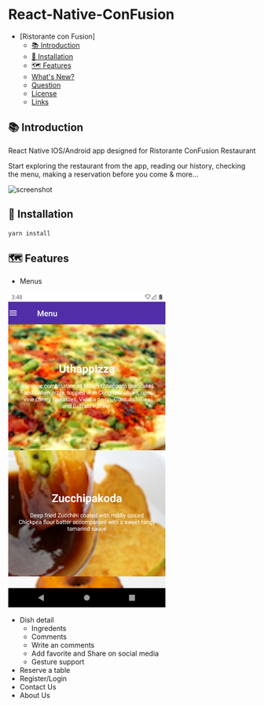 # React-Native-ConFusion


<!-- TOC -->

- [Ristorante con Fusion]
    - [📚 Introduction](#-introduction)
    - [🔨 Installation](#-installation)
    - [🗺 Features](#-features)
    - [What's New?](#whats-new)
    - [Question](#question)
    - [License](#license)
    - [Links](#links)

<!-- /TOC -->

## 📚 Introduction

React Native IOS/Android app designed for Ristorante ConFusion Restaurant

Start exploring the restaurant from the app, reading our history, checking the menu, making a reservation before you come & more...

![screenshot](./resources/screenshot.png)

## 🔨 Installation
```
yarn install
```

## 🗺 Features

- Menus
<img src="/screenshots/menu.png" width="320" height="640">


- Dish detail
    - Ingredents
    - Comments
    - Write an comments
    - Add favorite and Share on social media
    - Gesture support
- Reserve a table
- Register/Login
- Contact Us
- About Us
